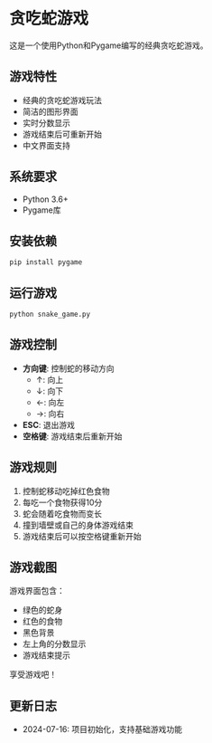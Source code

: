 # 贪吃蛇游戏

这是一个使用Python和Pygame编写的经典贪吃蛇游戏。

## 游戏特性

- 经典的贪吃蛇游戏玩法
- 简洁的图形界面
- 实时分数显示
- 游戏结束后可重新开始
- 中文界面支持

## 系统要求

- Python 3.6+
- Pygame库

## 安装依赖

```bash
pip install pygame
```

## 运行游戏

```bash
python snake_game.py
```

## 游戏控制

- **方向键**: 控制蛇的移动方向
  - ↑: 向上
  - ↓: 向下
  - ←: 向左
  - →: 向右
- **ESC**: 退出游戏
- **空格键**: 游戏结束后重新开始

## 游戏规则

1. 控制蛇移动吃掉红色食物
2. 每吃一个食物获得10分
3. 蛇会随着吃食物而变长
4. 撞到墙壁或自己的身体游戏结束
5. 游戏结束后可以按空格键重新开始

## 游戏截图

游戏界面包含：
- 绿色的蛇身
- 红色的食物
- 黑色背景
- 左上角的分数显示
- 游戏结束提示

享受游戏吧！

## 更新日志
- 2024-07-16: 项目初始化，支持基础游戏功能